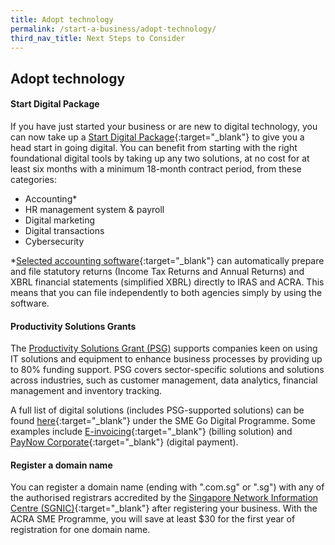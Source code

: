 ```yaml
---
title: Adopt technology
permalink: /start-a-business/adopt-technology/
third_nav_title: Next Steps to Consider
---
```


## Adopt technology

#### Start Digital Package

If you have just started your business or are new to digital technology, you can now take up a [Start Digital Package](https://www.imda.gov.sg/programme-listing/smes-go-digital/start-digital-pack){:target="_blank"} to give you a head start in going digital. You can benefit from starting with the right foundational digital tools by taking up any two solutions, at no cost for at least six months with a minimum 18-month contract period, from these categories:

- Accounting*
- HR management system & payroll
- Digital marketing
- Digital transactions
- Cybersecurity

*[Selected accounting software](https://www.iras.gov.sg/irashome/Businesses/Companies/Filing-Taxes--Form-C-S-Form-C-/Using-Accounting-Software-to-Prepare-and-File-Form-C-S-Seamlessly/){:target="_blank"} can automatically prepare and file statutory returns (Income Tax Returns and Annual Returns) and XBRL financial statements (simplified XBRL) directly to IRAS and ACRA. This means that you can file independently to both agencies simply by using the software.

#### Productivity Solutions Grants

The [Productivity Solutions Grant (PSG)](/productivity-solutions-grant/) supports companies keen on using IT solutions and equipment to enhance business processes by providing up to 80% funding support. PSG covers sector-specific solutions and solutions across industries, such as customer management, data analytics, financial management and inventory tracking.

A full list of digital solutions (includes PSG-supported solutions) can be found [here](https://www.imda.gov.sg/for-industry/Digital-Solutions-Package-For-Companies/Digital-Solutions-Directory){:target="_blank"} under the SME Go Digital Programme. Some examples include [E-invoicing](https://www.imda.gov.sg/programme-listing/nationwide-e-invoicing-framework){:target="_blank"} (billing solution) and [PayNow Corporate](https://abs.org.sg/consumer-banking/pay-now){:target="_blank"} (digital payment).

#### Register a domain name

You can register a domain name (ending with ".com.sg" or ".sg") with any of the authorised registrars accredited by the [Singapore Network Information Centre (SGNIC)](https://www.sgnic.sg/){:target="_blank"} after registering your business. With the ACRA SME Programme, you will save at least $30 for the first year of registration for one domain name.
